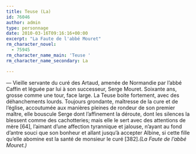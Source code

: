 ```yaml
---
title: Teuse (La)
id: 76046
author: admin
type: personnage
date: 2010-03-16T09:16:16+00:00
excerpt: "La Faute de l'abbé Mouret"
rm_character_novel:
  - 75945
rm_character_name_main: 'Teuse '
rm_character_name_secondary: La

---
```

— Vieille servante du curé des Artaud, amenée de Normandie par l&rsquo;abbé Caffin et léguée par lui à son successeur, Serge Mouret. Soixante ans, grosse comme une tour, face large. La Teuse boite fortement, avec des déhanchements lourds. Toujours grondante, maîtresse de la cure et de l&rsquo;église, accoutumée aux manières pleines de rondeur de son premier maître, elle bouscule Serge dont l&rsquo;affinement la déroute, dont les silences la blessent comme des cachotteries; mais elle le sert avec des attentions de mère [64], l&rsquo;aimant d&rsquo;une affection tyrannique et jalouse, n&rsquo;ayant au fond d&rsquo;antre souci que son bonheur et allant jusqu&rsquo;à accepter Albine, si cette fille qu&rsquo;elle abomine est la santé de monsieur le curé [382]._(La Faute de l&rsquo;abbé Mouret.)_